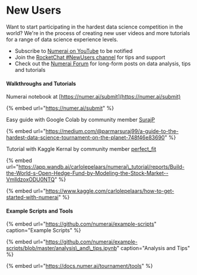 # New Users

Want to start participating in the hardest data science competition in the world? We're in the process of creating new user videos and more tutorials for a range of data science experience levels. 

* Subscribe to [Numerai on YouTube](https://www.youtube.com/channel/UCQt3RVSKsDpFgYIm1A-nWbA) to be notified
* Join the [RocketChat \#NewUsers channel](https://community.numer.ai/channel/newusers) for tips and support
* Check out the [Numerai Forum](https://forum.numer.ai) for long-form posts on data analysis, tips and tutorials

#### Walkthroughs and Tutorials

Numerai notebook at [https://numer.ai/submit](https://numer.ai/submit)

{% embed url="https://numer.ai/submit" %}

Easy guide  with Google Colab by community member [SurajP](https://numer.ai/surajp)

{% embed url="https://medium.com/@parmarsuraj99/a-guide-to-the-hardest-data-science-tournament-on-the-planet-748f46e83690" %}

Tutorial with Kaggle Kernal by community member [perfect\_fit](https://numer.ai/perfect_fit)

{% embed url="https://app.wandb.ai/carlolepelaars/numerai\_tutorial/reports/Build-the-World-s-Open-Hedge-Fund-by-Modeling-the-Stock-Market--VmlldzoxODU0NTQ" %}

{% embed url="https://www.kaggle.com/carlolepelaars/how-to-get-started-with-numerai" %}

#### Example Scripts and Tools

{% embed url="https://github.com/numerai/example-scripts" caption="Example Scripts" %}

{% embed url="https://github.com/numerai/example-scripts/blob/master/analysis\_and\_tips.ipynb" caption="Analysis and Tips" %}

{% embed url="https://docs.numer.ai/tournament/tools" %}







